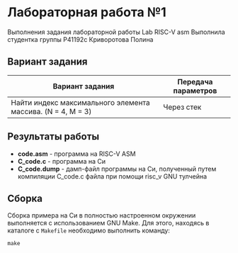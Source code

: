 # Лабораторная работа №1


Выполнения задания лабораторной работы Lab RISC-V asm
Выполнила студентка группы P41192c Криворотова Полина

## Вариант задания

Вариант задания | Передача параметров
--------------- | -------------
Найти индекс максимального элемента массива. (N = 4, M = 3)| Через стек

## Результаты работы

* **code.asm** - программа на RISC-V ASM
* **C_code.c** - программа на Си
* **C_code.dump** - дамп-файл программы на Си, полученный путем компиляции C_code.c файла при помощи risc_v GNU тулчейна

## Сборка
Сборка примера на Си в полностью настроенном окружении выполняется с использованием GNU Make. Для этого, находясь в каталоге с `Makefile` необходимо выполнить команду:
```
make
```
